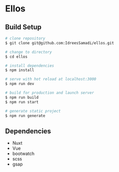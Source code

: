 # Ellos

## Build Setup

```bash
# clone repository
$ git clone git@github.com:IdreesSamadi/ellos.git

# change to directory
$ cd ellos

# install dependencies
$ npm install

# serve with hot reload at localhost:3000
$ npm run dev

# build for production and launch server
$ npm run build
$ npm run start

# generate static project
$ npm run generate
```

## Dependencies

- Nuxt
- Vue
- bootwatch
- scss
- gsap
